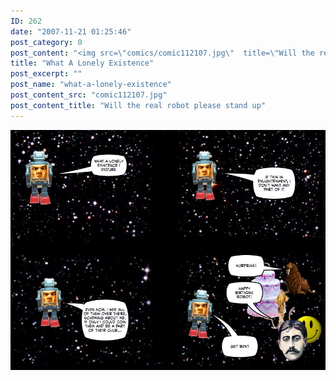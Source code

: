 ```yaml
---
ID: 262
date: "2007-11-21 01:25:46"
post_category: 0
post_content: "<img src=\"comics/comic112107.jpg\"  title=\"Will the real robot please stand up\" />"
title: "What A Lonely Existence"
post_excerpt: ""
post_name: "what-a-lonely-existence"
post_content_src: "comic112107.jpg"
post_content_title: "Will the real robot please stand up"
---
```



[![Will the real robot please stand up](/comics-hi-res/comic112107.jpg)](/comics-hi-res/comic112107.jpg)
